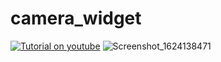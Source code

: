 # camera_widget

[![Tutorial on youtube](https://img.youtube.com/vi/YOUTUBE_VIDEO_ID_HERE/0.jpg)](https://www.youtube.com/watch?v=YOUTUBE_VIDEO_ID_HERE)
![Screenshot_1624138471](https://user-images.githubusercontent.com/38382273/122655960-5e5a3300-d15f-11eb-9be0-b96ca354b5ef.png)

